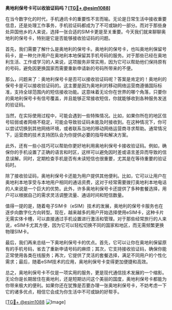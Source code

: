 **奥地利保号卡可以收验证码吗？[[TG💪+ @esim1088](https://t.me/s/esim1088)]**

在当今数字化的时代，手机通讯卡的重要性不言而喻。无论是日常生活中接收重要信息，还是处理工作事务，手机验证码都成为了不可或缺的一部分。而对于那些身处异国他乡的人来说，选择一张合适的SIM卡更是至关重要。今天我们就来聊聊奥地利的保号卡，特别是它是否能够接收验证码的问题。

首先，我们需要了解什么是奥地利的保号卡。奥地利的保号卡，也叫奥地利保留号码卡，是一种允许用户在奥地利本地保留其手机号码的服务。对于那些已经在奥地利生活、工作或学习的人来说，这项服务非常实用，因为它可以帮助他们保持原有的号码，避免因更换国家而需要重新申请新的号码所带来的不便。

那么，问题来了：奥地利保号卡是否可以接收验证码呢？答案是肯定的！奥地利的保号卡是可以接收验证码的。这主要是因为奥地利的移动网络运营商遵循国际标准，支持全球范围内的短信接收功能。这意味着无论你在世界的哪个角落，只要你的奥地利保号卡有信号覆盖，并且能够正常接收短信，你就能够收到各种服务发送的验证码。

当然，在实际使用过程中，可能会遇到一些特殊情况。比如，如果你所在的地区信号较弱或者网络不稳定，可能会导致验证码未能及时接收到。在这种情况下，你可以尝试切换到其他网络环境，或者联系当地的移动网络运营商寻求帮助。通常情况下，运营商的技术支持团队会为你提供必要的指导和解决方案。

此外，还有一些小技巧可以帮助你更好地利用奥地利保号卡接收验证码。例如，确保你的手机设置了正确的语言和时区，这样可以避免因时差或语言差异而导致的信息误解。同时，定期检查手机是否有未读短信也很重要，尤其是在等待重要的验证码时。

除了接收验证码，奥地利保号卡还能为用户提供其他便利。比如，它可以让用户在奥地利本地享受与本地用户相同的通话资费，这对于经常需要拨打奥地利本地电话的人来说是一个巨大的优势。此外，许多奥地利保号卡还提供了多种套餐选择，用户可以根据自己的需求灵活调整流量、通话时间和短信数量。

值得一提的是，随着电子SIM卡（eSIM）技术的发展，奥地利的保号卡服务也在逐步向数字化方向转型。现在，越来越多的用户开始选择使用eSIM卡，这种卡片无需实体卡槽，可以直接通过手机设置进行激活和管理。对于那些经常旅行的人来说，eSIM卡尤其方便，因为它可以轻松切换不同的国家和地区，而无需频繁更换物理SIM卡。

最后，我们再来总结一下奥地利保号卡的优点。首先，它可以让你在奥地利保留原有的手机号码，省去了重新申请号码的麻烦；其次，它支持接收验证码，确保你能正常使用各类在线服务；再次，它提供了灵活的套餐选择，满足不同用户的个性化需求；最后，随着eSIM技术的应用，奥地利保号卡变得更加便捷和高效。

总之，奥地利保号卡不仅是一项实用的服务，更是现代通信技术发展的一个缩影。无论你是长期居住在奥地利，还是短期访问这个美丽的国度，奥地利保号卡都能为你带来极大的便利。如果你还在犹豫是否要办理一张奥地利保号卡，不妨考虑一下它的诸多优点，相信它会成为你生活中不可或缺的好帮手。

[[TG💪+ @esim1088](https://t.me/s/esim1088) ![Image](https://i.postimg.cc/4NQfJmqS/Snipaste-2025-05-13-00-14-12.png)]